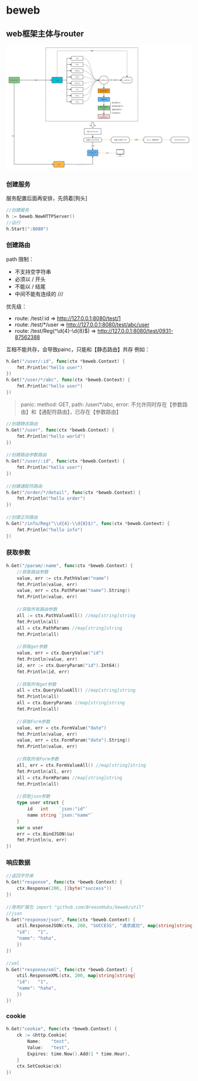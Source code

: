 # beweb

## web框架主体与router
![](./resource/beweb-route.png)

### 创建服务
服务配置后面再安排，先鸽着[狗头]
```go
//创建服务
h := beweb.NewHTTPServer()
//运行
h.Start(":8080")
```

### 创建路由
path 限制：
- 不支持空字符串
- 必须以 / 开头
- 不能以 / 结尾
- 中间不能有连续的 ///

优先级：  
- route: /test/:id                => http://127.0.0.1:8080/test/1  
- route: /test/*\/user            => http://127.0.0.1:8080/test/abc/user  
- route: /test/Reg(^\d{4}-\d{8}$) => http://127.0.0.1:8080/test/0931-87562388   

互相不能共存，会导致painc，只能和【静态路由】共存 
例如：  
```go
h.Get("/user/:id", func(ctx *beweb.Context) {
    fmt.Println("hello user")
})
h.Get("/user/*/abc", func(ctx *beweb.Context) {
    fmt.Println("hello user")
})
```
> panic: method: GET, path: /user/*/abc, error: 不允许同时存在【参数路由】和【通配符路由】，已存在【参数路由】

```go
//创建静态路由
h.Get("/user", func(ctx *beweb.Context) {
    fmt.Println("hello world")
})

//创建路由参数路由
h.Get("/user/:id", func(ctx *beweb.Context) {
    fmt.Println("hello user")
})

//创建通配符路由
h.Get("/order/*/detail", func(ctx *beweb.Context) {
    fmt.Println("hello order")
})

//创建正则路由
h.Get("/info/Reg(^\\d{4}-\\d{8}$)", func(ctx *beweb.Context) {
    fmt.Println("hello info")
})
```

### 获取参数
```go
h.Get("/param/:name", func(ctx *beweb.Context) {
    //获取路由参数
    value, err := ctx.PathValue("name")
    fmt.Println(value, err)
    value, err = ctx.PathParam("name").String()
    fmt.Println(value, err)
    
    //获取所有路由参数
    all := ctx.PathValueAll() //map[string]string
    fmt.Println(all)
    all = ctx.PathParams //map[string]string
    fmt.Println(all)
    
    //获取get参数
    value, err = ctx.QueryValue("id")
    fmt.Println(value, err)
    id, err := ctx.QueryParam("id").Int64()
    fmt.Println(id, err)
    
    //获取所有get参数
    all = ctx.QueryValueAll() //map[string]string
    fmt.Println(all)
    all = ctx.QueryParams //map[string]string
    fmt.Println(all)
    
    //获取Form参数
    value, err = ctx.FormValue("date")
    fmt.Println(value, err)
    value, err = ctx.FormParam("date").String()
    fmt.Println(value, err)
    
    //获取所有Form参数
    all, err = ctx.FormValueAll() //map[string]string
    fmt.Println(all, err)
    all = ctx.FormParams //map[string]string
    fmt.Println(all)
    
    //获取json参数
    type user struct {
        id   int    `json:"id"`
        name string `json:"name"`
    }
    var u user
    err = ctx.BindJSON(&u)
    fmt.Println(u, err)
})
```

### 响应数据
```go
//返回字符串
h.Get("response", func(ctx *beweb.Context) {
    ctx.Response(200, []byte("success"))
})

//使用扩展包 import "github.com/BreezeHubs/beweb/util"
//json
h.Get("response/json", func(ctx *beweb.Context) {
    util.ResponseJSON(ctx, 200, "SUCCESS", "请求成功", map[string]string{
    "id":   "1",
    "name": "haha",
    })
})

//xml
h.Get("response/xml", func(ctx *beweb.Context) {
    util.ResponseXML(ctx, 200, map[string]string{
    "id":   "1",
    "name": "haha",
    })
})
```

### cookie
```go
h.Get("cookie", func(ctx *beweb.Context) {
    ck := &http.Cookie{
        Name:    "test",
        Value:   "test",
        Expires: time.Now().Add(1 * time.Hour),
    }
    ctx.SetCookie(ck)
})
```
